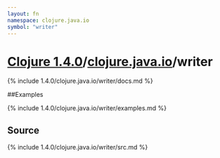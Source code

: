 ```yaml
---
layout: fn
namespace: clojure.java.io
symbol: "writer"
---
```


# [Clojure 1.4.0](../../)/[clojure.java.io](../)/writer

{% include 1.4.0/clojure.java.io/writer/docs.md %}

##Examples

{% include 1.4.0/clojure.java.io/writer/examples.md %}
## Source
{% include 1.4.0/clojure.java.io/writer/src.md %}

